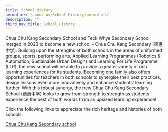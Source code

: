 ```yaml
---
title: School History
permalink: /about-us/School-History/permalink/
description: ""
third_nav_title: School History
---
```

Chua Chu Kang Secondary School and Teck Whye Secondary School merged in 2023 to become a new school – Chua Chu Kang Secondary (德惠中学). Building upon the strengths of both schools in the areas of uniformed groups, sports, performing arts, Applied Learning Programmes (Robotics & Automation, Sustainable Urban Design) and Learning For Life Programme (LLP), the new school will be able to provide a greater variety of rich learning experiences for its students. Becoming one family also offers opportunities for teachers in both schools to synergise their best practices, design lessons even more innovatively and enhance students’ learning further. With this robust synergy, the new Chua Chu Kang Secondary School (德惠中学) looks to grow from strength to strength as students experience the best of both worlds from an upsized learning experience!

Click the following links to appreciate the rich heritage and histories of both schools:

[Chua Chu kang Secondary school](/about-us/School-History/permalink/)